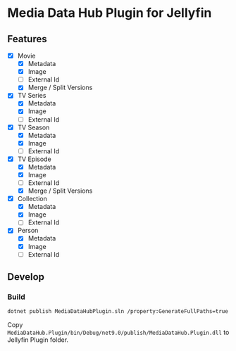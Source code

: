 # Media Data Hub Plugin for Jellyfin

## Features

- [x] Movie
  - [x] Metadata
  - [x] Image
  - [ ] External Id
  - [x] Merge / Split Versions
- [x] TV Series
  - [x] Metadata
  - [x] Image
  - [ ] External Id
- [x] TV Season
  - [x] Metadata
  - [x] Image
  - [ ] External Id
- [x] TV Episode
  - [x] Metadata
  - [x] Image
  - [ ] External Id
  - [x] Merge / Split Versions
- [x] Collection
  - [x] Metadata
  - [x] Image
  - [ ] External Id
- [x] Person
  - [x] Metadata
  - [x] Image
  - [ ] External Id

## Develop

### Build

```sh
dotnet publish MediaDataHubPlugin.sln /property:GenerateFullPaths=true /consoleloggerparameters:NoSummary
```

Copy `MediaDataHub.Plugin/bin/Debug/net9.0/publish/MediaDataHub.Plugin.dll` to Jellyfin Plugin folder.
